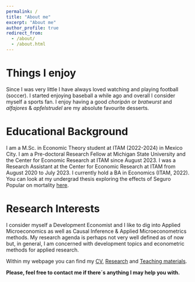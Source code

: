 ```yaml
---
permalink: /
title: "About me"
excerpt: "About me"
author_profile: true
redirect_from: 
  - /about/
  - /about.html
---
```


Things I enjoy
======
Since I was very little I have always loved watching and playing football (soccer). I started enjoying baseball a while ago and overall I consider myself a sports fan.
I enjoy having a good _choripán_ or _bratwurst_ and _alfajores_ & _apfelstrudel_ are my absolute favourite desserts.

Educational Background
======
I am a M.Sc. in Economic Theory student at ITAM (2022-2024) in Mexico City. 
I am a Pre-doctoral Research Fellow at Michigan State University and the Center for Economic Research at ITAM since August 2023.
I was a Research Assistant at the Center for Economic Research at ITAM from August 2020 to July 2023. 
I currently hold a BA in Economics (ITAM, 2022). You can look at my undergrad thesis exploring the effects of Seguro Popular on mortality [here](https://robertoglz.github.io/files/tesis_BA_RobertoGonzalez.pdf).

Research Interests
======
I consider myself a Development Economist and I like to dig into Applied Microeconomics as well as Causal Inference & Applied Microeconometrics methods.
My research agenda is perhaps not very well defined as of now but, in general, I am concerned with development topics and econometric methods for applied research.

Within my webpage you can find my [CV](https://robertoglz.github.io/files/gonzalezroberto_cv.pdf), [Research](https://robertoglz.github.io/research) and [Teaching materials](https://robertoglz.github.io/teaching).

**Please, feel free to contact me if there´s anything I may help you with.**
